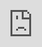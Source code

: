 ```yaml
---
layout: default
title: Activities Introduction
nav_order: 1
parent: Workshop Activities
---
```

# Hands-On Activities Introduction

- **MAKE SURE to title the next and following activities** in the following format: "**1-Next Activity**" & "**2-Second Activity**".
- Please review the following

<iframe loading="lazy" style="position: absolute; width: 100%; height: 100%; top: 0; left: 0; border: none; padding: 0;margin: 0;"
    src="https://www.canva.com/design/DAGev4svooM/ZJJj_wwGfggn6hDgXX90Pw/view?embed" allowfullscreen="allowfullscreen" allow="fullscreen">
  </iframe>
  
<a href="https:&#x2F;&#x2F;www.canva.com&#x2F;design&#x2F;DAGev4svooM&#x2F;ZJJj_wwGfggn6hDgXX90Pw&#x2F;view?utm_content=DAGev4svooM&amp;utm_campaign=designshare&amp;utm_medium=embeds&amp;utm_source=link" target="_blank" rel="noopener">intro to power bi</a> by Cairo Sanders


- Resize Your Laptop Screen for Workshop Handouts (2 min)<br>
<iframe width="560" height="315" src="https://www.youtube.com/embed/Igk5hZUfzN0" title="YouTube video player" frameborder="0" allow="accelerometer; autoplay; clipboard-write; encrypted-media; gyroscope; picture-in-picture" allowfullscreen></iframe>

**UPDATE**
[NEXT STEP: Excel Basics](basics-data-cleaning.html){: .btn .btn-blue }

